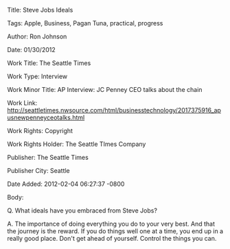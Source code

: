 Title:  Steve Jobs Ideals

Tags:   Apple, Business, Pagan Tuna, practical, progress

Author: Ron Johnson

Date:   01/30/2012

Work Title: The Seattle Times

Work Type: Interview

Work Minor Title: AP Interview: JC Penney CEO talks about the chain

Work Link: http://seattletimes.nwsource.com/html/businesstechnology/2017375916_apusnewpenneyceotalks.html

Work Rights: Copyright

Work Rights Holder: The Seattle TImes Company

Publisher: The Seattle Times

Publisher City: Seattle

Date Added: 2012-02-04 06:27:37 -0800

Body: 

Q. What ideals have you embraced from Steve Jobs? 

A. The importance of doing everything you do to your very best. And that the journey is the reward. If you do things well one at a time, you end up in a really good place. Don't get ahead of yourself. Control the things you can.
